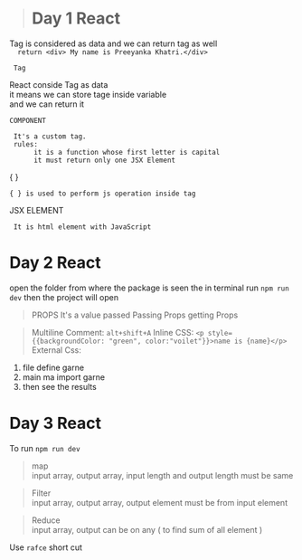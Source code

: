 > # Day 1 React 

 Tag is considered as data and we can return tag as well     
 `  return <div> My name is Preeyanka Khatri.</div>`

` Tag`

  React conside Tag as data     
  it means we can store tage inside variable    
  and we can return it 

`COMPONENT `

     It's a custom tag.  
     rules: 
          it is a function whose first letter is capital 
          it must return only one JSX Element 


{ }

    { } is used to perform js operation inside tag

JSX ELEMENT 

     It is html element with JavaScript 

# Day 2 React 

open the folder from where the package is seen 
the in terminal run ` npm run dev `
then the project will open 



> PROPS 
It's a value passed 
Passing Props
getting Props


> Multiline Comment: `alt+shift+A`
> Inline CSS: `<p style={{backgroundColor: "green", color:"voilet"}}>name is {name}</p>`
> External Css: 
  1. file define garne
  2. main ma import garne
  3. then see the results


# Day 3 React
To run 
` npm run dev `

>map   
   input array, output array, input length and output length must be same 

>Filter         
     input array, output array, output element must be from input element

> Reduce      
     input array, output can be on any  ( to find sum of all element )

Use ` rafce ` short cut 